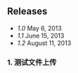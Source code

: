 Releases
--------

 * _1.0_ May 6, 2013
 * _1.1_ June 15, 2013
 * _1.2_ August 11, 2013

### 1. 测试文件上传